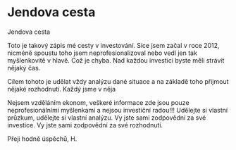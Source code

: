 # Jendova cesta
Jendova cesta

Toto je takový zápis mé cesty v investování. Sice jsem začal v roce 2012, nicméně spoustu toho jsem neprofesionalizoval nebo vedl jen tak myšlenkovitě v hlavě. Což je chyba. Nad každou investici byste měli strávit nějaký čas.

Cílem tohoto je udělat vždy analýzu dané situace a na základě toho přijmout nějaké rozhodnutí. Každý jsme v něja

Nejsem vzděláním ekonom, veškeré informace zde jsou pouze neprofesionálními myšlenkami a nejsou investiční radou!!! Udělejte si vlastní průzkum, udělejte si vlastní analýzu. Vy jste sami zodpovědní za své investice. Vy jste sami zodpovědní za své rozhodnutí.



Přeji hodně úspěchů,
H.
